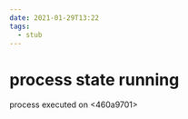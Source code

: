 ```yaml
---
date: 2021-01-29T13:22
tags: 
  - stub
---
```


# process state running

process executed on <460a9701> 
